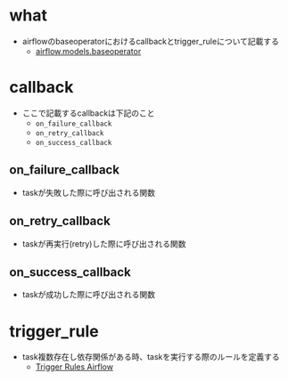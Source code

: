 # what
- airflowのbaseoperatorにおけるcallbackとtrigger_ruleについて記載する
    - [airflow.models.baseoperator](https://airflow.apache.org/_api/airflow/models/baseoperator/index.html?highlight=on_failure_callback)


# callback
- ここで記載するcallbackは下記のこと
    - `on_failure_callback`
    - `on_retry_callback`
    - `on_success_callback`

## on_failure_callback
 - taskが失敗した際に呼び出される関数

## on_retry_callback
- taskが再実行(retry)した際に呼び出される関数

## on_success_callback
- taskが成功した際に呼び出される関数


# trigger_rule
- task複数存在し依存関係がある時、taskを実行する際のルールを定義する
    - [Trigger Rules  Airflow](http://airflow.apache.org/concepts.html?highlight=trigger#trigger-rules)
